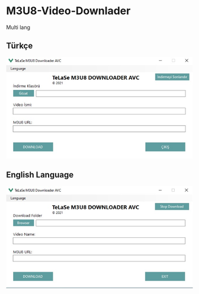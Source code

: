 # M3U8-Video-Downlader
Multi lang

## Türkçe

![Demo](https://raw.githubusercontent.com/telase/M3U8-Video-Downlader/main/avc.jpg)


## English Language

![Demo](https://raw.githubusercontent.com/telase/M3U8-Video-Downlader/main/avc1.jpg)
